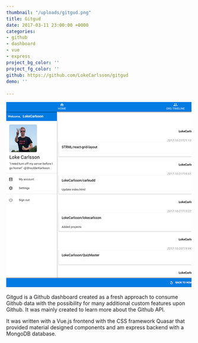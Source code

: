 ```yaml
---
thumbnail: "/uploads/gitgud.png"
title: Gitgud
date: 2017-03-11 23:00:00 +0000
categories:
- github
- dashboard
- vue
- express
project_bg_color: ''
project_fg_color: ''
github: https://github.com/LokeCarlsson/gitgud
demo: ''

---
```

![](/uploads/gitgud.png)

Gitgud is a Github dashboard created as a fresh approach to consume Github data with the possibility for many additional custom features upon Github. It was mainly created to learn more about the Github API.

It was written with a Vue.js frontend with the CSS framework Quasar that provided material designed components and am express backend with a MongoDB database.